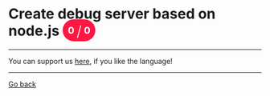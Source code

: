 # Create debug server based on node.js <span style="background-color: #FF1744; color: #FFFFFF; padding: 10px; border-radius: 100px; font-size: 19.2px; vertical-align: top;">0 <span style="font-size: 28.799999999999997px; vertical-align: middle; font-weight: 300;">/</span> 0</span>


_____
You can support us [here](https://www.buymeacoffee.com/hurx), if you like the language!
_____
[Go back](../readme.md#0)